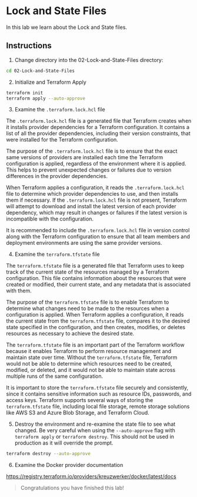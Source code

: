 # Lock and State Files

In this lab we learn about the Lock and State files.

## Instructions

1. Change directory into the 02-Lock-and-State-Files directory:

```bash
cd 02-Lock-and-State-Files
```

2. Initialize and Terraform Apply

```bash
terraform init
terraform apply --auto-approve
```

3. Examine the `.terraform.lock.hcl` file

The `.terraform.lock.hcl` file is a generated file that Terraform creates when it installs provider dependencies for a Terraform configuration. It contains a list of all the provider dependencies, including their version constraints, that were installed for the Terraform configuration.

The purpose of the `.terraform.lock.hcl` file is to ensure that the exact same versions of providers are installed each time the Terraform configuration is applied, regardless of the environment where it is applied. This helps to prevent unexpected changes or failures due to version differences in the provider dependencies.

When Terraform applies a configuration, it reads the `.terraform.lock.hcl` file to determine which provider dependencies to use, and then installs them if necessary. If the `.terraform.lock.hcl` file is not present, Terraform will attempt to download and install the latest version of each provider dependency, which may result in changes or failures if the latest version is incompatible with the configuration.

It is recommended to include the `.terraform.lock.hcl` file in version control along with the Terraform configuration to ensure that all team members and deployment environments are using the same provider versions.

4. Examine the `terraform.tfstate` file

The `terraform.tfstate` file is a generated file that Terraform uses to keep track of the current state of the resources managed by a Terraform configuration. This file contains information about the resources that were created or modified, their current state, and any metadata that is associated with them.

The purpose of the `terraform.tfstate` file is to enable Terraform to determine what changes need to be made to the resources when a configuration is applied. When Terraform applies a configuration, it reads the current state from the `terraform.tfstate` file, compares it to the desired state specified in the configuration, and then creates, modifies, or deletes resources as necessary to achieve the desired state.

The `terraform.tfstate` file is an important part of the Terraform workflow because it enables Terraform to perform resource management and maintain state over time. Without the `terraform.tfstate` file, Terraform would not be able to determine which resources need to be created, modified, or deleted, and it would not be able to maintain state across multiple runs of the same configuration.

It is important to store the `terraform.tfstate` file securely and consistently, since it contains sensitive information such as resource IDs, passwords, and access keys. Terraform supports several ways of storing the `terraform.tfstate` file, including local file storage, remote storage solutions like AWS S3 and Azure Blob Storage, and Terraform Cloud.

5. Destroy the environment and re-examine the state file to see what changed. Be very careful when using the `--auto-approve` flag with `terraform apply` or `terraform destroy`. This should not be used in production as it will override the prompt.

```bash
terraform destroy --auto-approve
```

6. Examine the Docker provider documentation

https://registry.terraform.io/providers/kreuzwerker/docker/latest/docs

> Congratulations you have finished this lab!

